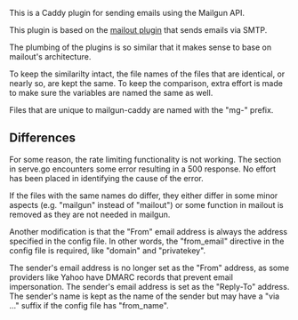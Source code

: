 This is a Caddy plugin for sending emails using the Mailgun API.

This plugin is based on the [mailout plugin](https://caddyserver.com/docs/http.mailout) that sends emails via SMTP.

The plumbing of the plugins is so similar that it makes sense to base on mailout's architecture.

To keep the similarilty intact, the file names of the files that are identical, or nearly so, are kept the same. To keep the comparison, extra effort is made to make sure the variables are named the same as well.

Files that are unique to mailgun-caddy are named with the "mg-" prefix.

## Differences

For some reason, the rate limiting functionality is not working. The section in serve.go encounters some error resulting in a 500 response. No effort has been placed in identifying the cause of the error.

If the files with the same names do differ, they either differ in some minor aspects (e.g. "mailgun" instead of "mailout") or some function in mailout is removed as they are not needed in mailgun.  

Another modification is that the "From" email address is always the address specified in the config file. In other words, the "from_email" directive in the config file is required, like "domain" and "privatekey".

The sender's email address is no longer set as the "From" address, as some providers like Yahoo have DMARC records that prevent email impersonation. The sender's email address is set as the "Reply-To" address. The sender's name is kept as the name of the sender but may have a "via ..." suffix if the config file has "from_name".
